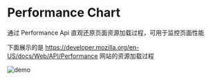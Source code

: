 # Performance Chart

通过 Performance Api 直观还原页面资源加载过程，可用于监控页面性能

下面展示的是 https://developer.mozilla.org/en-US/docs/Web/API/Performance 网站的资源加载过程

![demo](https://static-mp-e0c85f82-f37f-474a-8a74-410547275ff6.next.bspapp.com/static/demo.png)
